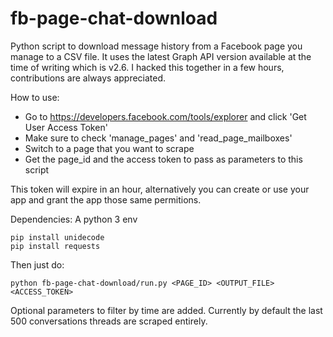 # fb-page-chat-download
Python script to download message history from a Facebook page you manage to a CSV file. It uses the latest Graph API version available at the time of writing which is v2.6. I hacked this together in a few hours, contributions are always appreciated.

How to use:
 * Go to https://developers.facebook.com/tools/explorer and click 'Get User Access Token'
 * Make sure to check 'manage_pages' and 'read_page_mailboxes'
 * Switch to a page that you want to scrape
 * Get the page_id and the access token to pass as parameters to this script

This token will expire in an hour, alternatively you can create or use your app and grant the app those same permitions.

Dependencies: A python 3 env
```
pip install unidecode
pip install requests
```

Then just do:
```
python fb-page-chat-download/run.py <PAGE_ID> <OUTPUT_FILE> <ACCESS_TOKEN>
```
    
Optional parameters to filter by time are added. Currently by default the last 500 conversations threads are scraped entirely.
